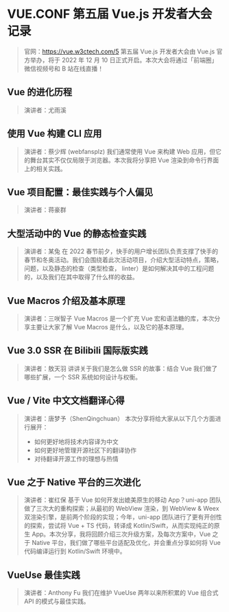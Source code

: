 # VUE.CONF 第五届 Vue.js 开发者大会记录

> 官网：<https://vue.w3ctech.com/5>
> 第五届 Vue.js 开发者大会由 Vue.js 官方举办，将于 2022 年 12 月 10 日正式开启。本次大会将通过「前端圈」微信视频号和 B 站在线直播！

## Vue 的进化历程

> 演讲者：尤雨溪

## 使用 Vue 构建 CLI 应用

> 演讲者：蔡少辉 (webfansplz)
> 我们通常使用 Vue 来构建 Web 应用，但它的舞台其实不仅仅局限于浏览器。本次我将分享把 Vue 渲染到命令行界面上的相关实践。

## Vue 项目配置：最佳实践与个人偏见

> 演讲者：蒋豪群

## 大型活动中的 Vue 的静态检查实践

> 演讲者：某兔
> 在 2022 春节前夕，快手的用户增长团队负责支撑了快手的春节和冬奥活动。我们会围绕着此次活动项目，介绍大型活动特点，策略，问题，以及静态的检查（类型检查， linter）是如何解决其中的工程问题的，以及我们在其中取得了什么样的收益。

## Vue Macros 介绍及基本原理

> 演讲者：三咲智子
> Vue Macros 是一个扩充 Vue 宏和语法糖的库，本次分享主要让大家了解 Vue Macros 是什么，以及它的基本原理。

## Vue 3.0 SSR 在 Bilibili 国际版实践

> 演讲者：敖天羽
> 讲讲关于我们是怎么做 SSR 的故事：结合 Vue 我们做了哪些扩展，一个 SSR 系统如何设计与权衡。

## Vue / Vite 中文文档翻译心得

> 演讲者：唐梦予（ShenQingchuan）
> 本次分享将给大家从以下几个方面进行展开：
>
> - 如何更好地将技术内容译为中文
> - 如何更好地管理开源社区下的翻译协作
> - 对待翻译开源工作的理想与热情

## Vue 之于 Native 平台的三次进化

> 演讲者：崔红保
> 基于 Vue 如何开发出媲美原生的移动 App？uni-app 团队做了三次大的重构探索；从最初的 WebView 渲染，到 WebView & Weex 双渲染引擎，是前两个阶段的实现；今年，uni-app 团队进行了更有开创性的探索，尝试将 Vue + TS 代码，转译成 Kotlin/Swift，从而实现纯正的原生 App。本次分享，我将回顾介绍三次升级方案，及每次方案中，Vue 之于 Native 平台，我们做了哪些平台适配及优化，并会重点分享如何将 Vue 代码编译运行到 Kotlin/Swift 环境中。

## VueUse 最佳实践

> 演讲者：Anthony Fu
> 我们在维护 VueUse 两年以来所积累的 Vue 组合式 API 的模式与最佳实践。

